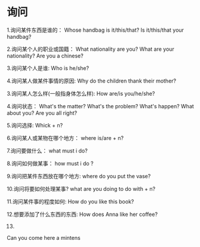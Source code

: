 # 询问

1.询问某件东西是谁的：
  Whose handbag is it/this/that?
  Is it/this/that your handbag?

2.询问某个人的职业或国籍：
  What nationality are you?
  What are your nationality?
  Are you a chinese?

3.询问某个人是谁:
  Who is he/she?

4.询问某人做某件事情的原因:
  Why do the children thank their mother?

3.询问某人怎么样(一般指身体怎么样):
  How are/is you/he/she?

4.询问状态：
  What's the matter?
  What's the problem?
  What's happen?
  What about you?
  Are you all right?

5.询问选择:
  Whick + n?

6.询问某人或某物在哪个地方：
 where is/are + n?


7.询问要做什么：
  what must i do?

8.询问如何做某事：
  how must i do ?

9.询问把某件东西放在哪个地方:
  where do you put the vase?

10.询问将要如何处理某事?
  what are you doing to do with + n?

11.询问某件事的程度如何:
  How do you like this book?

12.想要添加了什么东西的东西:
  How does Anna like her coffee?


13.
   Can you come here a mintens







